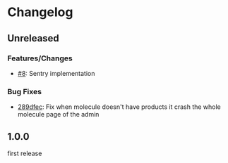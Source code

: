 # Changelog

## Unreleased

### Features/Changes

- [#8](https://github.com/adchaa/Prescription/pull/8): Sentry implementation

### Bug Fixes

- [289dfec](https://github.com/adchaa/Prescription/commit/289dfecfdef7d8d21d67fc8c6a052bd5b4519d18): Fix when molecule doesn't have products it crash the whole molecule page of the admin

## 1.0.0

first release
